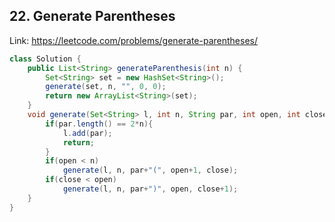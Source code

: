 ## 22. Generate Parentheses
Link: https://leetcode.com/problems/generate-parentheses/

```java
class Solution {
    public List<String> generateParenthesis(int n) {
        Set<String> set = new HashSet<String>();
        generate(set, n, "", 0, 0);
        return new ArrayList<String>(set);
    }
    void generate(Set<String> l, int n, String par, int open, int close){
        if(par.length() == 2*n){
            l.add(par);
            return;
        }
        if(open < n)
            generate(l, n, par+"(", open+1, close);
        if(close < open)
            generate(l, n, par+")", open, close+1);
    }
}

```